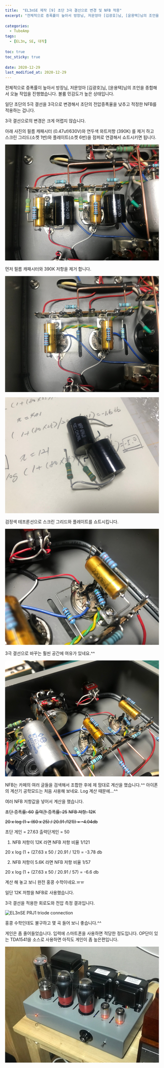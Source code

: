 ```yaml
---
title:  "EL3nSE 제작 [9] 초단 3극 결선으로 변경 및 NFB 적용"
excerpt: "전체적으로 증폭률이 높아서 방장님, 저문엉아 [김광호]님, [윤용택]님의 조언을 종합해서 오늘 작업을 진행했습니다. 볼륨 민감도가 높은 상태입니다."

categories:
  - TubeAmp
tags:
  - [EL3n, SE, 대작]

toc: true
toc_sticky: true
 
date: 2020-12-29
last_modified_at: 2020-12-29
---
```

전체적으로 증폭률이 높아서 방장님, 저문엉아 [김광호]님, [윤용택]님의 조언을 종합해서 오늘 작업을 진행했습니다. 볼륨 민감도가 높은 상태입니다.

일단 초단의 5극 결선을 3극으로 변경해서 초단의 전압증폭율을 낮추고 적정한 NFB를 적용하는 겁니다.

3극 결선으로의 변경은 크게 어렵지 않습니다.

아래 사진의 필름 캐패시터 (0.47uf/630V)와 연두색 와트저항 (390K) 를 제거 하고 스크린 그리드(소켓 1번)와 플레이트(소켓 6번)을 점퍼로 연결해서 쇼트시키면 됩니다.

![EL3nSE PRJ1 159](/assets/images/EL3nSE_PRJ1_159.jpg)

먼저 필름 캐패시터와 390K 저항을 제거 합니다.

![EL3nSE PRJ1 160](/assets/images/EL3nSE_PRJ1_160.jpg)

![EL3nSE PRJ1 161](/assets/images/EL3nSE_PRJ1_161.jpg)

검정색 테프론선으로 스크린 그리드와 플레이트를 쇼트시킵니다.

![EL3nSE PRJ1 162](/assets/images/EL3nSE_PRJ1_162.jpg)

3극 결선으로 바꾸는 훨씬 공간에 여유가 있네요.^^

![EL3nSE PRJ1 163](/assets/images/EL3nSE_PRJ1_163.jpg)

NFB는 카페의 여러 글들을 검색해서 조합한 후에 제 맘대로 계산을 했습니다.^^ 아이폰의 계산기 공학모드는 처음 사용해 보네요. Log 계산 때문에...^^

여러 NFB 저항값을 넣어서 계산을 했습니다. 

~~초단 증폭률: 60~~ 
~~출력관 증폭률: 25~~
~~NFB 저항: 12K~~

~~20 x log (1 + (60 x 25) / 20.91 /121)) = -4.04db~~

초단 게인 = 27.63
출력단게인 = 50

1) NFB 저항이 12K 라면 NFB 저항 비율 1/121

20 x log (1 + (27.63 x 50 / 20.91 / 121) = -3.78 db

2) NFB 저항이 5.6K 라면 NFB 저항 비율 1/57

20 x log (1 + (27.63 x 50 / 20.91 / 57) = -6.6 db

계산 해 놓고 보니 완전 홍콩 수학이네요.ㅠㅠ

일단 12K 저항을 NFB로 사용했습니다.

3극 결선을 적용한 회로도와 전압 측정 결과입니다.

![EL3nSE PRJ1 triode connection](/assets/images/EF86-EL3N-correct-3극.png)

홍콩 수학인데도 불구하고 몇 곡 들어 보니 좋습니다.^^

게인은 좀 줄어들었습니다. 입력에 스마트폰을 사용하면 적당한 정도입니다. OP단이 있는 TDA1541을 소스로 사용하면 아직도 게인이 좀 높은편입니다.

![EL3nSE PRJ1 164](/assets/images/EL3nSE_PRJ1_164.jpg)